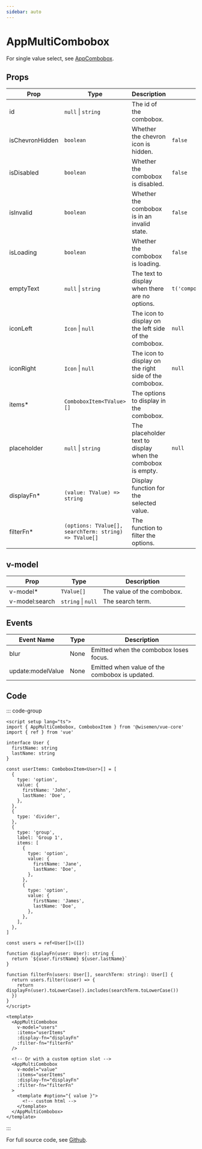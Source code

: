 ```yaml
---
sidebar: auto
---
```


# AppMultiCombobox
<script setup>
import AppMultiComboboxPlayground from './AppMultiComboboxPlayground.vue'
</script>

<AppMultiComboboxPlayground />

For single value select, see [AppCombobox](/components/combobox/app-combobox.md).

## Props

| Prop           | Type                                                  | Description                                                 | Default                          |
| -------------- | ----------------------------------------------------- | ----------------------------------------------------------- | -------------------------------- |
| id             | `null` \| `string`                                    | The id of the combobox.                                     |                                  |
| isChevronHidden| `boolean`                                             | Whether the chevron icon is hidden.                         | `false`                          |
| isDisabled     | `boolean`                                             | Whether the combobox is disabled.                           | `false`                          |
| isInvalid      | `boolean`                                             | Whether the combobox is in an invalid state.                | `false`                          |
| isLoading      | `boolean`                                             | Whether the combobox is loading.                            | `false`                          |
| emptyText      | `null` \| `string`                                    | The text to display when there are no options.              | `t('components.combobox.empty')` |
| iconLeft       | `Icon` \| `null`                                      | The icon to display on the left side of the combobox.       | `null`                           |
| iconRight      | `Icon` \| `null`                                      | The icon to display on the right side of the combobox.      | `null`                           |
| items*         | `ComboboxItem<TValue>[]`                              | The options to display in the combobox.                     |                                  |
| placeholder    | `null` \| `string`                                    | The placeholder text to display when the combobox is empty. | `null`                           |
| displayFn*     | `(value: TValue) => string`                           | Display function for the selected value.                    |                                  |
| filterFn*      | `(options: TValue[], searchTerm: string) => TValue[]` | The function to filter the options.                         |                                  |


## v-model

| Prop           | Type               | Description                |
| -------------- | ------------------ | -------------------------- |
| v-model*       | `TValue[]`         | The value of the combobox. |
| v-model:search | `string` \| `null` | The search term.           |


## Events

| Event Name       | Type | Description                                    |
| ---------------- | ---- | ---------------------------------------------- |
| blur             | None | Emitted when the combobox loses focus.         |
| update:modelValue| None | Emitted when value of the combobox is updated. |


## Code

::: code-group
```vue [Usage]
<script setup lang="ts">
import { AppMultiCombobox, ComboboxItem } from '@wisemen/vue-core'
import { ref } from 'vue'

interface User {
  firstName: string
  lastName: string
}

const userItems: ComboboxItem<User>[] = [
  {
    type: 'option',
    value: {
      firstName: 'John',
      lastName: 'Doe',
    },
  },
  {
    type: 'divider',
  },
  {
    type: 'group',
    label: 'Group 1',
    items: [
      {
        type: 'option',
        value: {
          firstName: 'Jane',
          lastName: 'Doe',
        },
      },
      {
        type: 'option',
        value: {
          firstName: 'James',
          lastName: 'Doe',
        },
      },
    ],
  },
]

const users = ref<User[]>([])

function displayFn(user: User): string {
  return `${user.firstName} ${user.lastName}`
}

function filterFn(users: User[], searchTerm: string): User[] {
  return users.filter((user) => {
    return displayFn(user).toLowerCase().includes(searchTerm.toLowerCase())
  })
}
</script>

<template>
  <AppMultiCombobox 
    v-model="users" 
    :items="userItems"
    :display-fn="displayFn"
    :filter-fn="filterFn"
  />

  <!-- Or with a custom option slot -->
  <AppMultiCombobox 
    v-model="value" 
    :items="userItems"
    :display-fn="displayFn"
    :filter-fn="filterFn"
  >
    <template #option="{ value }">
      <!-- custom html -->
    </template>
  </AppMultiCombobox>
</template>
```
:::

For full source code, see [Github](https://github.com/wisemen-digital/vue-core/blob/main/packages/components/src/components/combobox/AppMultiCombobox.vue).